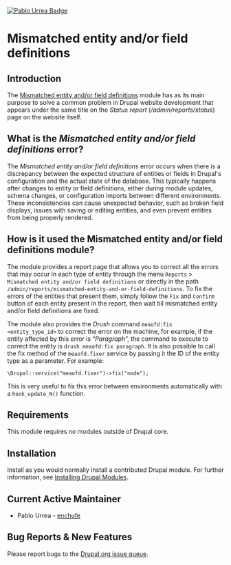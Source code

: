 [![Pablo Urrea Badge](https://pablourrea.github.io/sites/default/files/badges/pablourrea.svg)](https://pablourrea.github.io)


# Mismatched entity and/or field definitions

## Introduction

The [Mismatched entity and/or field definitions](https://www.drupal.org/project/meaofd/) module has as its main purpose to solve a common problem in Drupal website development that appears under the same title on the *Status report* (*/admin/reports/status*) page on the website itself.


## What is the *Mismatched entity and/or field definitions* error?

The *Mismatched entity and/or field definitions* error occurs when there is a discrepancy between the expected structure of entities or fields in Drupal's configuration and the actual state of the database. This typically happens after changes to entity or field definitions, either during module updates, schema changes, or configuration imports between different environments. These inconsistencies can cause unexpected behavior, such as broken field displays, issues with saving or editing entities, and even prevent entities from being properly rendered.


## How is it used the Mismatched entity and/or field definitions module?
The module provides a report page that allows you to correct all the errors that may occur in each type of entity through the menu `Reports` > `Mismatched entity and/or field definitions` or directly in the path `/admin/reports/mismatched-entity-and-or-field-definitions`.
To fix the errors of the entities that present them, simply follow the `Fix` and `Confirm` button of each entity present in the report, then wait till mismatched entity and/or field definitions are fixed.

The module also provides the *Drush* command `meaofd:fix <entity_type_id>` to correct the error on the machine, for example, if the entity affected by this error is “*Paragraph*”, the command to execute to correct the entity is `drush meaofd:fix paragraph`. It is also possible to call the fix method of the `meaofd.fixer` service by passing it the ID of the entity type as a parameter. For example:
```
\Drupal::service("meaofd.fixer")->fix("node");
```
This is very useful to fix this error between environments automatically with a `hook_update_N()` function.


## Requirements

This module requires no modules outside of Drupal core.


## Installation

Install as you would normally install a contributed Drupal module. For further
information, see [Installing Drupal Modules](https://www.drupal.org/docs/extending-drupal/installing-drupal-modules).


## Current Active Maintainer

- Pablo Urrea - [enchufe](https://www.drupal.org/u/enchufe)


## Bug Reports & New Features

Please report bugs to the [Drupal.org issue queue](https://www.drupal.org/project/issues/meaofd).

